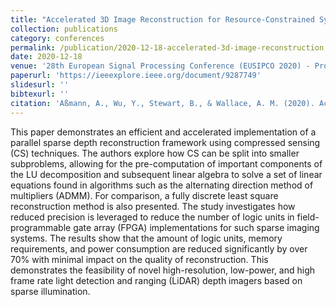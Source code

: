 ```yaml
---
title: "Accelerated 3D Image Reconstruction for Resource-Constrained Systems"
collection: publications
category: conferences
permalink: /publication/2020-12-18-accelerated-3d-image-reconstruction
date: 2020-12-18
venue: '28th European Signal Processing Conference (EUSIPCO 2020) - Proceedings'
paperurl: 'https://ieeexplore.ieee.org/document/9287749'
slidesurl: ''
bibtexurl: ''
citation: 'Aßmann, A., Wu, Y., Stewart, B., & Wallace, A. M. (2020). Accelerated 3D Image Reconstruction for Resource-Constrained Systems. In *Proceedings of the 28th European Signal Processing Conference (EUSIPCO 2020)* (pp. 565–569). IEEE. https://doi.org/10.23919/Eusipco47968.2020.9287749'
---
```


This paper demonstrates an efficient and accelerated implementation of a parallel sparse depth reconstruction framework using compressed sensing (CS) techniques. The authors explore how CS can be split into smaller subproblems, allowing for the pre-computation of important components of the LU decomposition and subsequent linear algebra to solve a set of linear equations found in algorithms such as the alternating direction method of multipliers (ADMM). For comparison, a fully discrete least square reconstruction method is also presented. The study investigates how reduced precision is leveraged to reduce the number of logic units in field-programmable gate array (FPGA) implementations for such sparse imaging systems. The results show that the amount of logic units, memory requirements, and power consumption are reduced significantly by over 70% with minimal impact on the quality of reconstruction. This demonstrates the feasibility of novel high-resolution, low-power, and high frame rate light detection and ranging (LiDAR) depth imagers based on sparse illumination.

